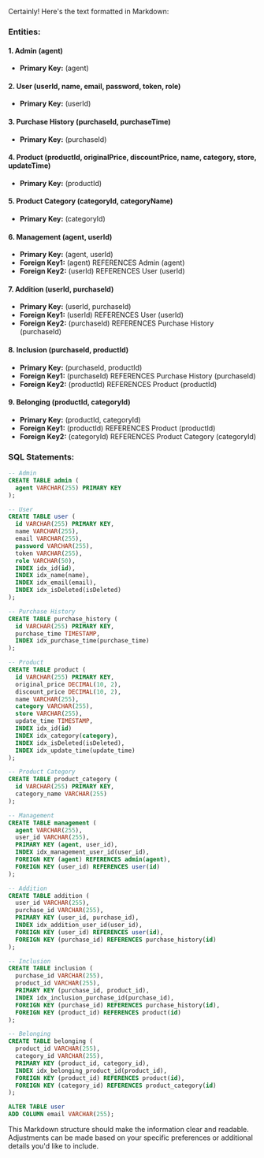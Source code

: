 Certainly! Here's the text formatted in Markdown:

### Entities:

#### 1. Admin (agent)
- **Primary Key:** (agent)

#### 2. User (userId, name, email, password, token, role)
- **Primary Key:** (userId)

#### 3. Purchase History (purchaseId, purchaseTime)
- **Primary Key:** (purchaseId)

#### 4. Product (productId, originalPrice, discountPrice, name, category, store, updateTime)
- **Primary Key:** (productId)

#### 5. Product Category (categoryId, categoryName)
- **Primary Key:** (categoryId)

#### 6. Management (agent, userId)
- **Primary Key:** (agent, userId)
- **Foreign Key1:** (agent) REFERENCES Admin (agent)
- **Foreign Key2:** (userId) REFERENCES User (userId)

#### 7. Addition (userId, purchaseId)
- **Primary Key:** (userId, purchaseId)
- **Foreign Key1:** (userId) REFERENCES User (userId)
- **Foreign Key2:** (purchaseId) REFERENCES Purchase History (purchaseId)

#### 8. Inclusion (purchaseId, productId)
- **Primary Key:** (purchaseId, productId)
- **Foreign Key1:** (purchaseId) REFERENCES Purchase History (purchaseId)
- **Foreign Key2:** (productId) REFERENCES Product (productId)

#### 9. Belonging (productId, categoryId)
- **Primary Key:** (productId, categoryId)
- **Foreign Key1:** (productId) REFERENCES Product (productId)
- **Foreign Key2:** (categoryId) REFERENCES Product Category (categoryId)

### SQL Statements:

```sql
-- Admin
CREATE TABLE admin (
  agent VARCHAR(255) PRIMARY KEY
);

-- User
CREATE TABLE user (
  id VARCHAR(255) PRIMARY KEY,
  name VARCHAR(255),
  email VARCHAR(255),
  password VARCHAR(255),
  token VARCHAR(255),
  role VARCHAR(50),
  INDEX idx_id(id),
  INDEX idx_name(name),
  INDEX idx_email(email),
  INDEX idx_isDeleted(isDeleted)
);

-- Purchase History
CREATE TABLE purchase_history (
  id VARCHAR(255) PRIMARY KEY,
  purchase_time TIMESTAMP,
  INDEX idx_purchase_time(purchase_time)
);

-- Product
CREATE TABLE product (
  id VARCHAR(255) PRIMARY KEY,
  original_price DECIMAL(10, 2),
  discount_price DECIMAL(10, 2),
  name VARCHAR(255),
  category VARCHAR(255),
  store VARCHAR(255),
  update_time TIMESTAMP,
  INDEX idx_id(id)
  INDEX idx_category(category),
  INDEX idx_isDeleted(isDeleted),
  INDEX idx_update_time(update_time)
);

-- Product Category
CREATE TABLE product_category (
  id VARCHAR(255) PRIMARY KEY,
  category_name VARCHAR(255)
);

-- Management
CREATE TABLE management (
  agent VARCHAR(255),
  user_id VARCHAR(255),
  PRIMARY KEY (agent, user_id),
  INDEX idx_management_user_id(user_id),
  FOREIGN KEY (agent) REFERENCES admin(agent),
  FOREIGN KEY (user_id) REFERENCES user(id)
);

-- Addition
CREATE TABLE addition (
  user_id VARCHAR(255),
  purchase_id VARCHAR(255),
  PRIMARY KEY (user_id, purchase_id),
  INDEX idx_addition_user_id(user_id),
  FOREIGN KEY (user_id) REFERENCES user(id),
  FOREIGN KEY (purchase_id) REFERENCES purchase_history(id)
);

-- Inclusion
CREATE TABLE inclusion (
  purchase_id VARCHAR(255),
  product_id VARCHAR(255),
  PRIMARY KEY (purchase_id, product_id),
  INDEX idx_inclusion_purchase_id(purchase_id),
  FOREIGN KEY (purchase_id) REFERENCES purchase_history(id),
  FOREIGN KEY (product_id) REFERENCES product(id)
);

-- Belonging
CREATE TABLE belonging (
  product_id VARCHAR(255),
  category_id VARCHAR(255),
  PRIMARY KEY (product_id, category_id),
  INDEX idx_belonging_product_id(product_id),
  FOREIGN KEY (product_id) REFERENCES product(id),
  FOREIGN KEY (category_id) REFERENCES product_category(id)
);

ALTER TABLE user
ADD COLUMN email VARCHAR(255);
```

This Markdown structure should make the information clear and readable. Adjustments can be made based on your specific preferences or additional details you'd like to include.